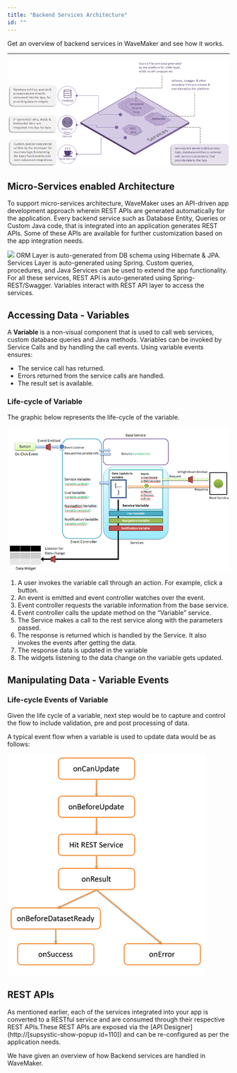 ```yaml
---
title: "Backend Services Architecture"
id: ""
---
```

Get an overview of backend services in WaveMaker and see how it works. 

---

[![](/learn/assets/backend_model.png)](/learn/assets/backend_model.png)

## Micro-Services enabled Architecture

To support micro-services architecture, WaveMaker uses an API-driven app development approach wherein REST APIs are generated automatically for the application. Every backend service such as Database Entity, Queries or Custom Java code, that is integrated into an application generates REST APIs. Some of these APIs are available for further customization based on the app integration needs.

[![](https://pm.wavemaker.com../../assets/services_concept.png)](/learn/assets/services_concept.png) ORM Layer is auto-generated from DB schema using Hibernate & JPA. Services Layer is auto-generated using Spring. Custom queries, procedures, and Java Services can be used to extend the app functionality. For all these services, REST API is auto-generated using Spring-REST/Swagger. Variables interact with REST API layer to access the services.

## Accessing Data - Variables

A **Variable** is a non-visual component that is used to call web services, custom database queries and Java methods. Variables can be invoked by Service Calls and by handling the call events. Using variable events ensures:

- The service call has returned.
- Errors returned from the service calls are handled.
- The result set is available.

### Life-cycle of Variable

The graphic below represents the life-cycle of the variable.

[![](/learn/assets/sevice_var_lifecycle.png)](/learn/assets/sevice_var_lifecycle.png)

1. A user invokes the variable call through an action. For example, click a button.
2. An event is emitted and event controller watches over the event.
3. Event controller requests the variable information from the base service.
4. Event controller calls the update method on the “Variable” service.
5. The Service makes a call to the rest service along with the parameters passed.
6. The response is returned which is handled by the Service. It also invokes the events after getting the data.
7. The response data is updated in the variable
8. The widgets listening to the data change on the variable gets updated.

## Manipulating Data - Variable Events

### Life-cycle Events of Variable

Given the life cycle of a variable, next step would be to capture and control the flow to include validation, pre and post processing of data. 

A typical event flow when a variable is used to update data would be as follows:

[![](/learn/assets/LSV_eventcycle.png)](/learn/assets/LSV_eventcycle.png)

## REST APIs

As mentioned earlier, each of the services integrated into your app is converted to a RESTful service and are consumed through their respective REST APIs.These REST APIs are exposed via the [API Designer](http://[supsystic-show-popup id=110]) and can be re-configured as per the application needs.

We have given an overview of how Backend services are handled in WaveMaker.

